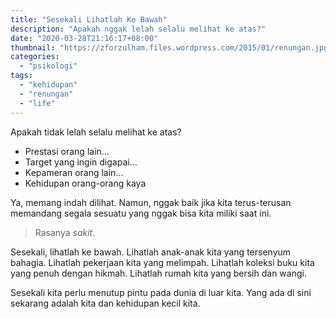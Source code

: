 ```yaml
---
title: "Sesekali Lihatlah Ke Bawah"
description: "Apakah nggak lelah selalu melihat ke atas?"
date: "2020-03-28T21:16:17+08:00"
thumbnail: "https://zforzulham.files.wordpress.com/2015/01/renungan.jpg"
categories:
  - "psikologi"
tags:
  - "kehidupan"
  - "renungan"
  - "life"
---
```


Apakah tidak lelah selalu melihat ke atas?

- Prestasi orang lain...
- Target yang ingin digapai...
- Kepameran orang lain...
- Kehidupan orang-orang kaya

Ya, memang indah dilihat. Namun, nggak baik jika kita terus-terusan memandang segala sesuatu yang nggak bisa kita miliki saat ini.

> Rasanya _sakit_.

Sesekali, lihatlah ke bawah. Lihatlah anak-anak kita yang tersenyum bahagia. Lihatlah pekerjaan kita yang melimpah. Lihatlah koleksi buku kita yang penuh dengan hikmah. Lihatlah rumah kita yang bersih dan wangi.

Sesekali kita perlu menutup pintu pada dunia di luar kita. Yang ada di sini sekarang adalah kita dan kehidupan kecil kita.